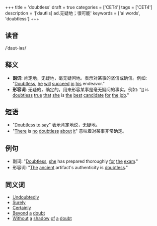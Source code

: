 +++
title = 'doubtless'
draft = true
categories = ['CET4']
tags = ['CET4']
description = '[ˈdautlis] ad.无疑地；很可能'
keywords = ['ai words', 'doubtless']
+++

## 读音
/ˈdaʊt-ləs/

## 释义
- **副词**: 肯定地，无疑地，毫无疑问地。表示对某事的坚信或确信。例如: "[Doubtless](/zh/post/doubtless/), [he](/zh/post/he/) [will](/zh/post/will/) [succeed](/zh/post/succeed/) [in](/zh/post/in/) [his](/zh/post/his/) endeavor."
- **形容词**: 无疑的，确定的。用来形容某事是毫无疑问的事实。例如: "[It](/zh/post/it/) is [doubtless](/zh/post/doubtless/) [true](/zh/post/true/) [that](/zh/post/that/) [she](/zh/post/she/) is [the](/zh/post/the/) [best](/zh/post/best/) [candidate](/zh/post/candidate/) [for](/zh/post/for/) [the](/zh/post/the/) [job](/zh/post/job/)."

## 短语
- "[Doubtless](/zh/post/doubtless/) [to](/zh/post/to/) [say](/zh/post/say/)" 表示肯定地说，无疑地。
- "[There](/zh/post/there/) is [no](/zh/post/no/) [doubtless](/zh/post/doubtless/) [about](/zh/post/about/) [it](/zh/post/it/)" 意味着对某事非常确定。

## 例句
- 副词: "[Doubtless](/zh/post/doubtless/), [she](/zh/post/she/) has prepared thoroughly [for](/zh/post/for/) [the](/zh/post/the/) [exam](/zh/post/exam/)."
- 形容词: "[The](/zh/post/the/) [ancient](/zh/post/ancient/) artifact's authenticity is [doubtless](/zh/post/doubtless/)."

## 同义词
- [Undoubtedly](/zh/post/undoubtedly/)
- [Surely](/zh/post/surely/)
- [Certainly](/zh/post/certainly/)
- [Beyond](/zh/post/beyond/) [a](/zh/post/a/) [doubt](/zh/post/doubt/)
- [Without](/zh/post/without/) [a](/zh/post/a/) [shadow](/zh/post/shadow/) [of](/zh/post/of/) [a](/zh/post/a/) [doubt](/zh/post/doubt/)
